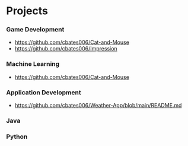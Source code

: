 # Projects

### Game Development

- https://github.com/cbates006/Cat-and-Mouse
- https://github.com/cbates006/Impression

### Machine Learning

- https://github.com/cbates006/Cat-and-Mouse

### Application Development
- https://github.com/cbates006/Weather-App/blob/main/README.md

### Java

### Python
